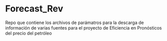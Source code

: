 # Forecast_Rev
Repo que contiene los archivos de parámatros para la descarga de información de varias fuentes para el proyecto de Eficiencia en Pronósticos del precio del petróleo
